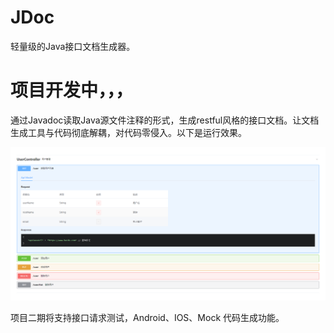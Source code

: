 # JDoc

轻量级的Java接口文档生成器。

# 项目开发中，，，

通过Javadoc读取Java源文件注释的形式，生成restful风格的接口文档。让文档生成工具与代码彻底解耦，对代码零侵入。以下是运行效果。

![运行效果](/doc/jdoc.png)

项目二期将支持接口请求测试，Android、IOS、Mock 代码生成功能。
